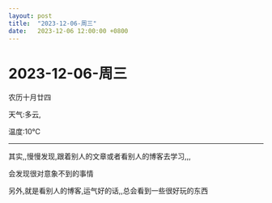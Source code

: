 ```yaml
---
layout: post
title:  "2023-12-06-周三"
date:   2023-12-06 12:00:00 +0800
---
```




# 2023-12-06-周三

农历十月廿四

天气:多云, 

温度:10℃

---



其实,,慢慢发现,跟着别人的文章或者看别人的博客去学习,,,

会发现很对意象不到的事情

另外,就是看别人的博客,运气好的话,,总会看到一些很好玩的东西




